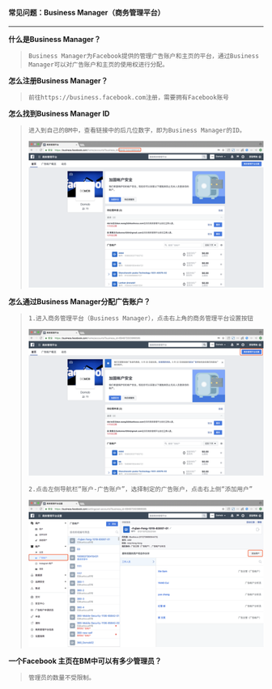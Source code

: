 #### 常见问题：Business Manager（商务管理平台）

---

**什么是Business Manager？**

> ```
> Business Manager为Facebook提供的管理广告账户和主页的平台，通过Business Manager可以对广告账户和主页的使用权进行分配。
> ```

**怎么注册Business Manager？**

> ```
> 前往https://business.facebook.com注册，需要拥有Facebook账号
> ```

**怎么找到Business Manager ID**

> ```
> 进入到自己的BM中，查看链接中的后几位数字，即为Business Manager的ID。
> ```
>
> ![](/assets/BMID.png)

**怎么通过Business Manager分配广告账户？**

> ```
> 1.进入商务管理平台（Business Manager），点击右上角的商务管理平台设置按钮
> ```
>
> ![](/assets/BM1.png)
>
> ```
> 2.点击左侧导航栏“账户-广告账户”，选择制定的广告账户，点击右上侧“添加用户”
> ```
>
> ![](/assets/BM2.png)

**一个Facebook 主页在BM中可以有多少管理员？**

> ```
> 管理员的数量不受限制。
> ```



